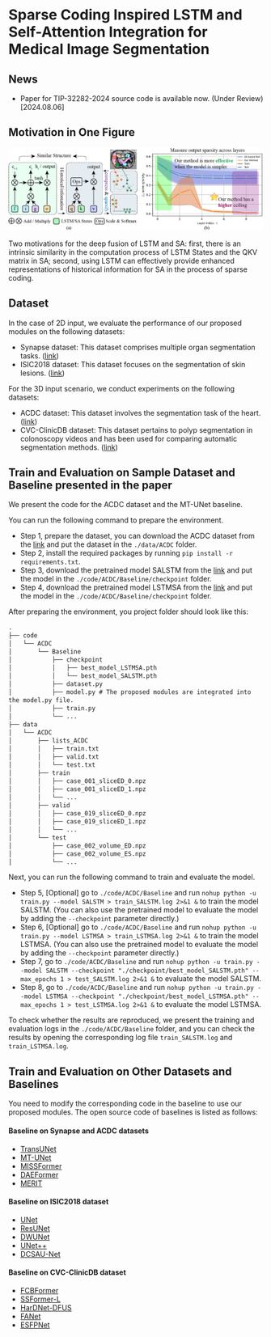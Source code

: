 # Sparse Coding Inspired LSTM and Self-Attention Integration for Medical Image Segmentation

## News
- Paper for TIP-32282-2024 source code is available now. (Under Review) [2024.08.06]

## Motivation in One Figure

![Our motivation](structure.png)

Two motivations for the deep fusion of LSTM and SA: first, there is an intrinsic similarity in the computation process of LSTM States and the QKV matrix in SA; second, using LSTM can effectively provide enhanced representations of historical information for SA in the process of sparse coding.

## Dataset

In the case of 2D input, we evaluate the performance of our proposed modules on the following datasets:

* Synapse dataset: This dataset comprises multiple organ segmentation tasks. ([link](https://www.synapse.org/\#!Synapse:syn3193805/wiki/217789))
* ISIC2018 dataset: This dataset focuses on the segmentation of skin lesions. ([link](https://challenge.isic-archive.com/landing/2018/))

For the 3D input scenario, we conduct experiments on the following datasets:

* ACDC dataset: This dataset involves the segmentation task of the heart. ([link](https://www.creatis.insa-lyon.fr/Challenge/acdc/))
* CVC-ClinicDB dataset: This dataset pertains to polyp segmentation in colonoscopy videos and has been used for comparing automatic segmentation methods. ([link](https://polyp.grand-challenge.org/CVCClinicDB/))

## Train and Evaluation on Sample Dataset and Baseline presented in the paper

We present the code for the ACDC dataset and the MT-UNet baseline. 

You can run the following command to prepare the environment.

- Step 1, prepare the dataset, you can download the ACDC dataset from the [link](https://www.creatis.insa-lyon.fr/Challenge/acdc/) and put the dataset in the `./data/ACDC` folder.
- Step 2, install the required packages by running `pip install -r requirements.txt`.
- Step 3, download the pretrained model SALSTM from the [link](https://drive.google.com/file/d/1i8vX2fZFt4erbSe5iu0fjLRZ7j4LTtgk/view?usp=drive_link) and put the model in the `./code/ACDC/Baseline/checkpoint` folder.
- Step 4, download the pretrained model LSTMSA from the [link](https://drive.google.com/file/d/166k8fyVdvuUdjGPK-DlnCXTWO4Y70Rxe/view?usp=drive_link) and put the model in the `./code/ACDC/Baseline/checkpoint` folder.

After preparing the environment, you project folder should look like this:

```shell
.
├── code
│   └── ACDC
│       └── Baseline
│           ├── checkpoint
│           │   ├── best_model_LSTMSA.pth
│           │   └── best_model_SALSTM.pth
│           ├── dataset.py
│           ├── model.py # The proposed modules are integrated into the model.py file.
│           ├── train.py
│           └── ...
├── data
│   └── ACDC
│       ├── lists_ACDC
│       │   ├── train.txt
│       │   ├── valid.txt
│       │   └── test.txt
│       ├── train
│       │   ├── case_001_sliceED_0.npz
│       │   ├── case_001_sliceED_1.npz
│       │   └── ...
│       ├── valid
│       │   ├── case_019_sliceED_0.npz
│       │   ├── case_019_sliceED_1.npz
│       │   └── ...
│       └── test
│           ├── case_002_volume_ED.npz
│           ├── case_002_volume_ES.npz
│           └── ...
```

Next, you can run the following command to train and evaluate the model.

- Step 5, [Optional] go to `./code/ACDC/Baseline` and run `nohup python -u train.py --model SALSTM > train_SALSTM.log 2>&1 &` to train the model SALSTM. (You can also use the pretrained model to evaluate the model by adding the `--checkpoint` parameter directly.)
- Step 6, [Optional] go to `./code/ACDC/Baseline` and run `nohup python -u train.py --model LSTMSA > train_LSTMSA.log 2>&1 &` to train the model LSTMSA. (You can also use the pretrained model to evaluate the model by adding the `--checkpoint` parameter directly.)
- Step 7, go to `./code/ACDC/Baseline` and run `nohup python -u train.py --model SALSTM --checkpoint "./checkpoint/best_model_SALSTM.pth" --max_epochs 1 > test_SALSTM.log 2>&1 &` to evaluate the model SALSTM.
- Step 8, go to `./code/ACDC/Baseline` and run `nohup python -u train.py --model LSTMSA --checkpoint "./checkpoint/best_model_LSTMSA.pth" --max_epochs 1 > test_LSTMSA.log 2>&1 &` to evaluate the model LSTMSA.

To check whether the results are reproduced, we present the training and evaluation logs in the `./code/ACDC/Baseline` folder, and you can check the results by opening the corresponding log file `train_SALSTM.log` and `train_LSTMSA.log`.

## Train and Evaluation on Other Datasets and Baselines

You need to modify the corresponding code in the baseline to use our proposed modules.
The open source code of baselines is listed as follows:

#### Baseline on Synapse and ACDC datasets

* [TransUNet](https://github.com/Beckschen/TransUNet)
* [MT-UNet](https://github.com/Dootmaan/MT-UNet)
* [MISSFormer](https://github.com/ZhifangDeng/MISSFormer)
* [DAEFormer](https://github.com/mindflow-institue/DAEFormer)
* [MERIT](https://github.com/SLDGroup/MERIT)

#### Baseline on ISIC2018 dataset

* [UNet](https://github.com/TomAndHelen/UNet_Family)
* [ResUNet](https://github.com/TomAndHelen/UNet_Family)
* [DWUNet](https://github.com/TomAndHelen/UNet_Family)
* [UNet++](https://github.com/TomAndHelen/UNet_Family)
* [DCSAU-Net](https://github.com/xq141839/DCSAU-Net)

#### Baseline on CVC-ClinicDB dataset

* [FCBFormer](https://github.com/ESandML/FCBFormer)
* [SSFormer-L](https://github.com/Qiming-Huang/ssformer)
* [HarDNet-DFUS](https://github.com/YuWenLo/HarDNet-DFUS)
* [FANet](https://github.com/feinanshan/FANet)
* [ESFPNet](https://github.com/dumyCq/ESFPNet)
